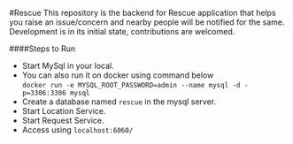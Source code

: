 #Rescue
This repository is the backend for Rescue application that helps you raise an issue/concern and nearby people will be notified for the same.<BR>
Development is in its initial state, contributions are welcomed.

####Steps to Run
- Start MySql in your local. <br>
- You can also run it on docker using command below<br>
`docker run -e MYSQL_ROOT_PASSWORD=admin --name mysql -d -p=3306:3306 mysql` <br>
- Create a database named `rescue` in the mysql server.<br>
- Start Location Service.<br>
- Start Request Service.<br>
- Access using `localhost:6060/`<br>
